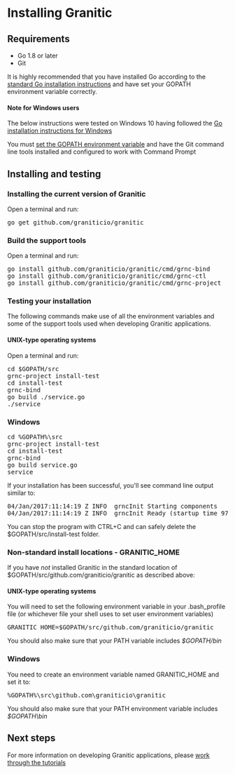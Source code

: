 # Installing Granitic

## Requirements

 * Go 1.8 or later
 * Git
 
 It is highly recommended that you have installed Go according to the [standard Go installation instructions](https://golang.org/doc/install) and have set your GOPATH environment variable correctly.
 
#### Note for Windows users
 
 The below instructions were tested on Windows 10 having followed the [Go installation instructions for Windows](https://golang.org/doc/install?download=go1.7.5.windows-amd64.msi)
 
 You must [set the GOPATH environment variable](https://golang.org/doc/code.html#GOPATH) and have the Git command line tools installed and configured to work with Command Prompt
 
## Installing and testing

### Installing the current version of Granitic

Open a terminal and run:

<pre>
go get github.com/graniticio/granitic
</pre>
 
### Build the support tools

Open a terminal and run:

<pre>
go install github.com/graniticio/granitic/cmd/grnc-bind
go install github.com/graniticio/granitic/cmd/grnc-ctl
go install github.com/graniticio/granitic/cmd/grnc-project
</pre>
 

### Testing your installation

The following commands make use of all the environment variables and some of the support tools used when developing 
Granitic applications.
 
#### UNIX-type operating systems 
 
Open a terminal and run:

<pre>
cd $GOPATH/src
grnc-project install-test
cd install-test
grnc-bind
go build ./service.go
./service
</pre>

### Windows

<pre>
cd %GOPATH%\src
grnc-project install-test
cd install-test
grnc-bind
go build service.go
service
</pre>


If your installation has been successful, you'll see command line output similar to:

<pre>
04/Jan/2017:11:14:19 Z INFO  grncInit Starting components
04/Jan/2017:11:14:19 Z INFO  grncInit Ready (startup time 970.09µs)
</pre>

You can stop the program with CTRL+C and can safely delete the $GOPATH/src/install-test folder.

### Non-standard install locations - GRANITIC_HOME

If you have _not_ installed Granitic in the standard location of $GOPATH/src/github.com/graniticio/granitic as described above:

#### UNIX-type operating systems

You will need to set the following environment variable in your .bash_profile file (or whichever file your shell uses to
set user environment variables)

<pre>GRANITIC_HOME=$GOPATH/src/github.com/graniticio/granitic</pre>

You should also make sure that your PATH variable includes _$GOPATH/bin_

### Windows

You need to create an environment variable named GRANITIC_HOME and set it to:

<pre>
%GOPATH%\src\github.com\graniticio\granitic
</pre>

You should also make sure that your PATH environment variable includes _$GOPATH\bin_


## Next steps

For more information on developing Granitic applications, please [work through the tutorials](https://github.com/graniticio/granitic/tree/master/doc/tutorial)